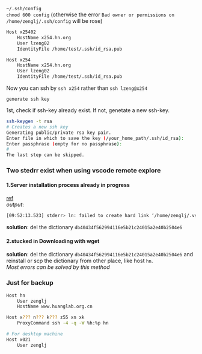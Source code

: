 `~/.ssh/config`  
`chmod 600 config` (otherwise the error `Bad owner or permissions on /home/zenglj/.ssh/config` will be rose)

```bash
Host x25402
    HostName x254.hn.org
    User lzeng02
    IdentityFile /home/test/.ssh/id_rsa.pub

Host x254
    HostName x254.hn.org
    User lzeng02
    IdentityFile /home/test/.ssh/id_rsa.pub
```

Now you can ssh by `ssh x254` rather than `ssh lzeng@x254`

`generate ssh key`

1st, check if ssh-key already exist. If not, genetate a new ssh-key.  
```bash
ssh-keygen -t rsa
# Creates a new ssh key
Generating public/private rsa key pair.
Enter file in which to save the key (/your_home_path/.ssh/id_rsa):
Enter passphrase (empty for no passphrase): 
#
The last step can be skipped.
```
### Two stedrr exist when using vscode remote explore 
#### 1.Server installation process already in progress
[ref](https://github.com/microsoft/vscode-remote-release/issues/2507)  
*output*:
```bash
[09:52:13.523] stderr> ln: failed to create hard link ‘/home/zenglj/.vscode-server/bin/db40434f562994116e5b21c24015a2e40b2504e6/vscode-remote-lock.sma.78a4c91400152c0f27ba4d363eb56d2835f9903a': File exists
```
**solution**: del the dictionary `db40434f562994116e5b21c24015a2e40b2504e6`

#### 2.stucked in Downloading with wget
**solution**: del the dictionary `db40434f562994116e5b21c24015a2e40b2504e6` and reinstall or scp the dictionary from other place, like host `hn`.  
_Most errors can be solved by this method_
### Just for backup
```bash
Host hn
    User zenglj
    HostName www.huanglab.org.cn

Host x??? n??? k??? z55 xn xk
    ProxyCommand ssh -4 -q -W %h:%p hn

# For desktop machine
Host x021
    User zenglj
```
